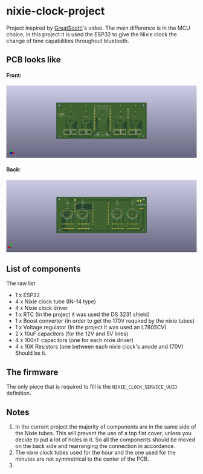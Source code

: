 # nixie-clock-project
Project inspired by [GreatScott!](https://www.youtube.com/watch?v=ObgmVNV1Kfg)'s video. The main difference is in the MCU choice, in this project it is used the ESP32 to give the Nixie clock the change of time capabilities throughout bluetooth.

## PCB looks like
#### Front:
![Front](./imgs/pcb_front.png)
#### Back:
![Back](./imgs/pcb_back.png)
## List of components

The raw list
- 1 x ESP32 
- 4 x Nixie clock tube (IN-14 type)
- 4 x Nixie clock driver
- 1 x RTC (In the project it was used the DS 3231 shield)
- 1 x Boost converter (in order to get the 170V required by the nixie tubes)
- 1 x Voltage regulator (In the project it was used an L7805CV)
- 2 x 10uF capacitors (for the 12V and 5V lines)
- 4 x 100nF capacitors (one for each nixie driver)
- 4 x 10K Resistors (one between each nixie clock's anode and 170V)
Should be it.


## The firmware
The only piece that is required to fill is the `NIXIE_CLOCK_SERVICE_UUID` definition.
## Notes
1. In the current project the majority of components are in the same side of the Nixie tubes. This will prevent the use of a top flat cover, unless you decide to put a lot of holes in it.
So all the components should be moved on the back side and rearranging the connection in accordance.
1. The nixie clock tubes used for the hour and the one used for the minutes are not symmetrical to the center of the PCB.
2. 